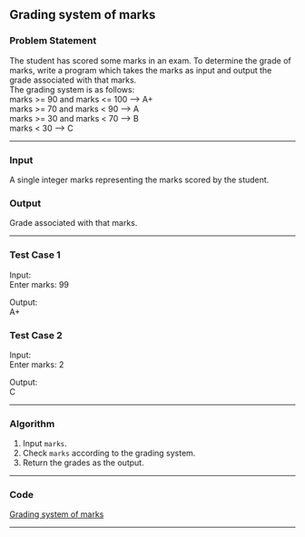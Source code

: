 ## Grading system of marks

### Problem Statement
The student has scored some marks in an exam. To determine the grade of marks, write a program which takes the marks as input and output the grade associated with that marks. <br>
The grading system is as follows: <br>
marks >= 90 and marks <= 100 --> A+ <br>
marks >= 70 and marks < 90 --> A <br>
marks >= 30 and marks < 70 --> B <br>
marks < 30 --> C

---

### Input
A single integer marks representing the marks scored by the student.

### Output
Grade associated with that marks.

---

### Test Case 1
Input: <br>
Enter marks: 99 <br>

Output: <br>
A+

### Test Case 2
Input: <br>
Enter marks: 2 <br>

Output: <br>
C

---

### Algorithm 
1. Input `marks`.
2. Check `marks` according to the grading system.
3. Return the grades as the output.

---

### Code

[Grading system of marks](grading_of_marks.c)

---